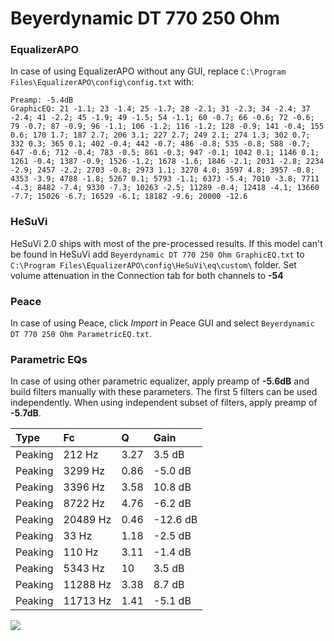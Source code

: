 # Beyerdynamic DT 770 250 Ohm

### EqualizerAPO
In case of using EqualizerAPO without any GUI, replace `C:\Program Files\EqualizerAPO\config\config.txt`
with:
```
Preamp: -5.4dB
GraphicEQ: 21 -1.1; 23 -1.4; 25 -1.7; 28 -2.1; 31 -2.3; 34 -2.4; 37 -2.4; 41 -2.2; 45 -1.9; 49 -1.5; 54 -1.1; 60 -0.7; 66 -0.6; 72 -0.6; 79 -0.7; 87 -0.9; 96 -1.1; 106 -1.2; 116 -1.2; 128 -0.9; 141 -0.4; 155 0.6; 170 1.7; 187 2.7; 206 3.1; 227 2.7; 249 2.1; 274 1.3; 302 0.7; 332 0.3; 365 0.1; 402 -0.4; 442 -0.7; 486 -0.8; 535 -0.8; 588 -0.7; 647 -0.6; 712 -0.4; 783 -0.5; 861 -0.3; 947 -0.1; 1042 0.1; 1146 0.1; 1261 -0.4; 1387 -0.9; 1526 -1.2; 1678 -1.6; 1846 -2.1; 2031 -2.8; 2234 -2.9; 2457 -2.2; 2703 -0.8; 2973 1.1; 3270 4.0; 3597 4.8; 3957 -0.8; 4353 -3.9; 4788 -1.8; 5267 0.1; 5793 -1.1; 6373 -5.4; 7010 -3.8; 7711 -4.3; 8482 -7.4; 9330 -7.3; 10263 -2.5; 11289 -0.4; 12418 -4.1; 13660 -7.7; 15026 -6.7; 16529 -6.1; 18182 -9.6; 20000 -12.6
```

### HeSuVi
HeSuVi 2.0 ships with most of the pre-processed results. If this model can't be found in HeSuVi add
`Beyerdynamic DT 770 250 Ohm GraphicEQ.txt` to `C:\Program Files\EqualizerAPO\config\HeSuVi\eq\custom\` folder.
Set volume attenuation in the Connection tab for both channels to **-54**

### Peace
In case of using Peace, click *Import* in Peace GUI and select `Beyerdynamic DT 770 250 Ohm ParametricEQ.txt`.

### Parametric EQs
In case of using other parametric equalizer, apply preamp of **-5.6dB** and build filters manually
with these parameters. The first 5 filters can be used independently.
When using independent subset of filters, apply preamp of **-5.7dB**.

| Type    | Fc       |     Q | Gain     |
|:--------|:---------|:------|:---------|
| Peaking | 212 Hz   |  3.27 | 3.5 dB   |
| Peaking | 3299 Hz  |  0.86 | -5.0 dB  |
| Peaking | 3396 Hz  |  3.58 | 10.8 dB  |
| Peaking | 8722 Hz  |  4.76 | -6.2 dB  |
| Peaking | 20489 Hz |  0.46 | -12.6 dB |
| Peaking | 33 Hz    |  1.18 | -2.5 dB  |
| Peaking | 110 Hz   |  3.11 | -1.4 dB  |
| Peaking | 5343 Hz  | 10    | 3.5 dB   |
| Peaking | 11288 Hz |  3.38 | 8.7 dB   |
| Peaking | 11713 Hz |  1.41 | -5.1 dB  |

![](https://raw.githubusercontent.com/jaakkopasanen/AutoEq/master/results/rtings/avg/Beyerdynamic%20DT%20770%20250%20Ohm/Beyerdynamic%20DT%20770%20250%20Ohm.png)